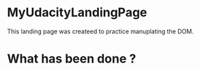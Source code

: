 # MyUdacityLandingPage

This landing page was createed to practice manuplating the DOM.

# What has been done ?

